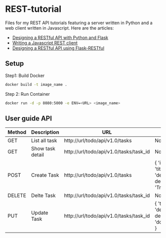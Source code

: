 REST-tutorial
=============

Files for my REST API tutorials featuring a server written in Python and a web client written in Javascript. Here are the articles:

- [Designing a RESTful API with Python and Flask](http://blog.miguelgrinberg.com/post/designing-a-restful-api-with-python-and-flask)
- [Writing a Javascript REST client](http://blog.miguelgrinberg.com/post/writing-a-javascript-rest-client)
- [Designing a RESTful API using Flask-RESTful](http://blog.miguelgrinberg.com/post/designing-a-restful-api-using-flask-restful)

Setup
-----

Step1: Build Docker

```sh
docker build -t image_name .
```

Step 2: Run Container

```sh
docker run -d -p 8080:5000 -e ENV=<URL> <image_name>
```

User guide API
--------------

| Method | Description      | URL                                    | Data                                                                                               | Authentication |
|--------|------------------|----------------------------------------|----------------------------------------------------------------------------------------------------|----------------|
| GET    | List all task    | http://url/todo/api/v1.0/tasks         | None                                                                                               | Yes            |
| GET    | Show task detail | http://url/todo/api/v1.0/tasks/task_id | None                                                                                               | Yes            |
| POST   | Create Task      | http://url/todo/api/v1.0/tasks         | { 'id': 'number_id', 'title: 'Task title', 'description': 'Task description','done': 'True/False'} | Yes            |
| DELETE | Delte Task       | http://url/todo/api/v1.0/tasks/task_id | None                                                                                               | Yes            |
| PUT    | Update Task      | http://url/todo/api/v1.0/tasks/task_id | { 'title: 'Task title', 'description': 'Task description', 'done': 'True/False' }                  | Yes            |